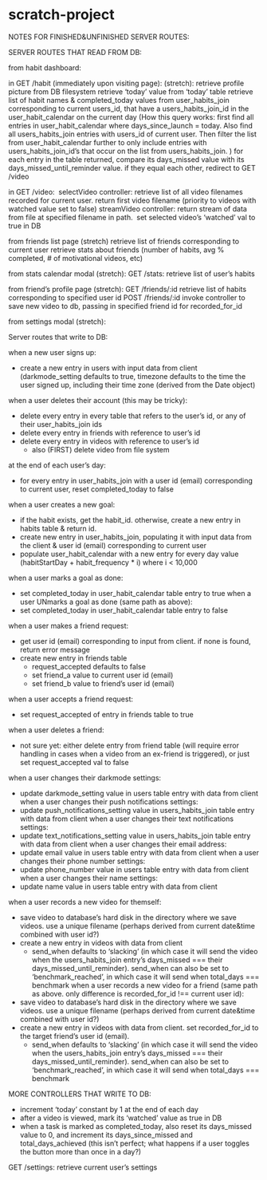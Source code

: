 # scratch-project


NOTES FOR FINISHED&UNFINISHED SERVER ROUTES:

SERVER ROUTES THAT READ FROM DB: 

from habit dashboard:

in GET /habit (immediately upon visiting page):
(stretch): retrieve profile picture from DB filesystem
retrieve ‘today’ value from ‘today’ table
retrieve list of habit names & completed_today values from user_habits_join corresponding to current users_id, that have a users_habits_join_id in the user_habit_calendar on the current day (How this query works: first find all entries in user_habit_calendar where days_since_launch = today. Also find all users_habits_join entries with users_id of current user. Then filter the list from user_habit_calendar further to only include entries with users_habits_join_id’s that occur on the list from users_habits_join. )
for each entry in the table returned, compare its days_missed value with its days_missed_until_reminder value. if they equal each other, redirect to GET /video

in GET /video: 
selectVideo controller: retrieve list of all video filenames recorded for current user. return first video filename (priority to videos with watched value set to false)
streamVideo controller: return stream of data from file at specified filename in path. 
set selected video’s ‘watched’ val to true in DB




from friends list page (stretch)
retrieve list of friends corresponding to current user
retrieve stats about friends (number of habits, avg % completed, # of motivational videos, etc)


from stats calendar modal (stretch):
GET /stats: retrieve list of user’s habits


from friend’s profile page (stretch):
GET /friends/:id retrieve list of habits corresponding to specified user id
POST /friends/:id invoke controller to save new video to db, passing in specified friend id for recorded_for_id


from settings modal (stretch):



Server routes that write to DB: 

when a new user signs up:
- create a new entry in users with input data from client (darkmode_setting defaults to true, timezone defaults to the time the user signed up, including their time zone (derived from the Date object)

when a user deletes their account (this may be tricky):
- delete every entry in every table that refers to the user’s id, or any of their user_habits_join ids
- delete every entry in friends with reference to user’s id
- delete every entry in videos with reference to user’s id
    - also (FIRST) delete video from file system


at the end of each user’s day:
- for every entry in user_habits_join with a user id (email) corresponding to current user, reset completed_today to false

when a user creates a new goal:
- if the habit exists, get the habit_id. otherwise, create a new entry in habits table & return id.
- create new entry in user_habits_join, populating it with input data from the client & user id (email) corresponding to current user
- populate user_habit_calendar with a new entry for every day value (habitStartDay + habit_frequency * i) where i < 10,000

when a user marks a goal as done:
- set completed_today in user_habit_calendar table entry to true
when a user UNmarks a goal as done (same path as above):
- set completed_today in user_habit_calendar table entry to false

when a user makes a friend request:
- get user id (email) corresponding to input from client. if none is found, return error message
- create new entry in friends table 
    - request_accepted defaults to false
    - set friend_a value to current user id (email)
    - set friend_b value to friend’s user id (email)

when a user accepts a friend request:
- set request_accepted of entry in friends table to true

when a user deletes a friend:
- not sure yet: either delete entry from friend table (will require error handling in cases when a video from an ex-friend is triggered), or just set request_accepted val to false

when a user changes their darkmode settings:
- update darkmode_setting value in users table entry with data from client
when a user changes their push notifications settings:
- update push_notifications_setting value in users_habits_join table entry with data from client
when a user changes their text notifications settings:
- update text_notifications_setting value in users_habits_join table entry with data from client
when a user changes their email address:
- update email value in users table entry with data from client
when a user changes their phone number settings:
- update phone_number value in users table entry with data from client
when a user changes their name settings:
- update name value in users table entry with data from client


when a user records a new video for themself: 
- save video to database’s hard disk in the directory where we save videos. use a unique filename (perhaps derived from current date&time combined with user id?)
- create a new entry in videos with data from client
    - send_when defaults to ‘slacking’ (in which case it will send the video when the users_habits_join entry’s days_missed === their days_missed_until_reminder). send_when can also be set to ‘benchmark_reached’, in which case it will send when total_days === benchmark
when a user records a new video for a friend (same path as above. only difference is recorded_for_id !== current user id):
- save video to database’s hard disk in the directory where we save videos. use a unique filename (perhaps derived from current date&time combined with user id?)
- create a new entry in videos with data from client. set recorded_for_id to the target friend’s user id (email).
    - send_when defaults to ‘slacking’ (in which case it will send the video when the users_habits_join entry’s days_missed === their days_missed_until_reminder). send_when can also be set to ‘benchmark_reached’, in which case it will send when total_days === benchmark


MORE CONTROLLERS THAT WRITE TO DB:

* increment ‘today’ constant by 1 at the end of each day 
* after a video is viewed, mark its ‘watched’ value as true in DB
* when a task is marked as completed_today, also reset its days_missed value to 0, and increment its days_since_missed and total_days_achieved (this isn’t perfect; what happens if a user toggles the button more than once in a day?)


GET /settings: retrieve current user’s settings
